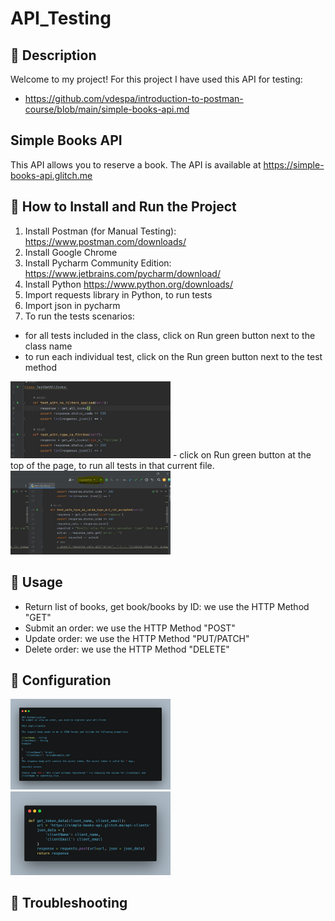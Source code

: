 # API_Testing

## 🔶 Description
Welcome to my project! For this project I have used this API for testing:
- https://github.com/vdespa/introduction-to-postman-course/blob/main/simple-books-api.md

## Simple Books API
This API allows you to reserve a book.
The API is available at https://simple-books-api.glitch.me


## 🔶 How to Install and Run the Project

1.  Install Postman (for Manual Testing): https://www.postman.com/downloads/
2. Install Google Chrome
3. Install Pycharm Community Edition: https://www.jetbrains.com/pycharm/download/
4. Install Python https://www.python.org/downloads/
5. Import  requests library in Python, to run tests 
6. Import json in pycharm
7. To run the tests scenarios:
- for all tests included in the class, click on Run green button next to the class name
- to run each individual test, click on the Run green button next to the test method
<img src="https://github.com/AlinaTr/API_Testing-Framework/blob/main/Capture.JPG" width="256"/>
- click on  Run green button at the top of the page, to run all tests in that current file. 
<img src="https://github.com/AlinaTr/API_Testing-Framework/blob/main/Capture2.JPG" width="256"/>

## 🔶 Usage
* Return list of books, get book/books by ID: we use the HTTP Method "GET"
* Submit an order:  we use the HTTP Method "POST"
* Update order:  we use the HTTP Method "PUT/PATCH"
* Delete order:  we use the HTTP Method "DELETE"

## 🔶 Configuration
<img src="https://github.com/AlinaTr/API_Testing-Framework/blob/main/carbon.png" width="256"/> <img src="https://github.com/AlinaTr/API_Testing-Framework/blob/main/Pycharm-auth.png" width="256"/>


## 🔶 Troubleshooting